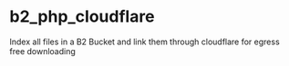 # b2_php_cloudflare
Index all files in a B2 Bucket and link them through cloudflare for egress free downloading
